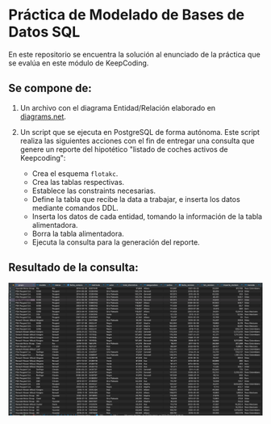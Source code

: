# Práctica de Modelado de Bases de Datos SQL

En este repositorio se encuentra la solución al enunciado de la práctica que se evalúa en este módulo de KeepCoding.

## Se compone de:

1. Un archivo con el diagrama Entidad/Relación elaborado en [diagrams.net](https://app.diagrams.net/).

2. Un script que se ejecuta en PostgreSQL de forma autónoma. Este script realiza las siguientes acciones con el fin de entregar una consulta que genere un reporte del hipotético "listado de coches activos de Keepcoding":
   - Crea el esquema `flotakc`.
   - Crea las tablas respectivas.
   - Establece las constraints necesarias.
   - Define la tabla que recibe la data a trabajar, e inserta los datos mediante comandos DDL.
   - Inserta los datos de cada entidad, tomando la información de la tabla alimentadora.
   - Borra la tabla alimentadora.
   - Ejecuta la consulta para la generación del reporte.

## Resultado de la consulta:

<img src="https://raw.githubusercontent.com/nataliacamero/sqlModelingPractice/main/Reporte_del_vehiculos_activos.png" alt="img-reporte-vehiculos" width="1000"/>





